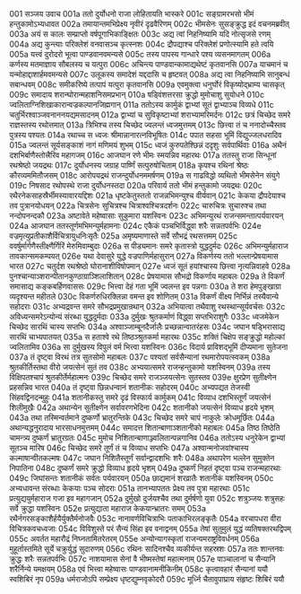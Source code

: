 001  सञ्जय उवाच
001a ततो दुर्योधनो राजा लोहितायति भास्करे
001c सङ्ग्रामरभसो भीमं हन्तुकामोऽभ्यधावत
002a तमायान्तमभिप्रेक्ष्य नृवीरं दृढवैरिणम्
002c भीमसेनः सुसङ्क्रुद्ध इदं वचनमब्रवीत्
003a अयं स कालः सम्प्राप्तो वर्षपूगाभिकाङ्क्षितः
003c अद्य त्वां निहनिष्यामि यदि नोत्सृजसे रणम्
004a अद्य कुन्त्याः परिक्लेशं वनवासञ्च कृत्स्नशः
004c द्रौपद्याश्च परिक्लेशं प्रणोत्स्यामि हते त्वयि
005a यत्त्वं दुरोदरो भूत्वा पाण्डवानवमन्यसे
005c तस्य पापस्य गान्धारे पश्य व्यसनमागतम्
006a कर्णस्य मतमाज्ञाय सौबलस्य च यत्पुरा
006c अचिन्त्य पाण्डवान्कामाद्यथेष्टं कृतवानसि
007a याचमानं च यन्मोहाद्दाशार्हमवमन्यसे
007c उलूकस्य समादेशं यद्ददासि च हृष्टवत्
008a अद्य त्वा निहनिष्यामि सानुबन्धं सबान्धवम्
008c समीकरिष्ये तत्पापं यत्पुरा कृतवानसि
009a एवमुक्त्वा धनुर्घोरं विकृष्योद्भ्राम्य चासकृत्
009c समादाय शरान्घोरान्महाशनिसमप्रभान्
010a षड्विंशत्तरसा क्रुद्धो मुमोचाशु सुयोधने
010c ज्वलिताग्निशिखाकारान्वज्रकल्पानजिह्मगान्
011a ततोऽस्य कार्मुकं द्वाभ्यां सूतं द्वाभ्याञ्च विव्यधे
011c चतुर्भिरश्वाञ्जवनाननयद्यमसादनम्
012a द्वाभ्यां च सुविकृष्टाभ्यां शराभ्यामरिमर्दनः
012c छत्रं चिच्छेद समरे राज्ञस्तस्य रथोत्तमात्
013a त्रिभिश्च तस्य चिच्छेद ज्वलन्तं ध्वजमुत्तमम्
013c छित्त्वा तं च ननादोच्चैस्तव पुत्रस्य पश्यतः
014a रथाच्च स ध्वजः श्रीमान्नानारत्नविभूषितः
014c पपात सहसा भूमिं विद्युज्जलधरादिव
015a ज्वलन्तं सूर्यसङ्काशं नागं मणिमयं शुभम्
015c ध्वजं कुरुपतेश्छिन्नं ददृशुः सर्वपार्थिवाः
016a अथैनं दशभिर्बाणैस्तोत्त्रैरिव महागजम्
016c आजघान रणे भीमः स्मयन्निव महारथः
017a ततस्तु राजा सिन्धूनां रथश्रेष्ठो जयद्रथः
017c दुर्योधनस्य जग्राह पार्ष्णिं सत्पुरुषोचिताम्
018a कृपश्च रथिनां श्रेष्ठः कौरव्यममितौजसम्
018c आरोपयद्रथं राजन्दुर्योधनममर्षणम्
019a स गाढविद्धो व्यथितो भीमसेनेन संयुगे
019c निषसाद रथोपस्थे राजा दुर्योधनस्तदा
020a परिवार्य ततो भीमं हन्तुकामो जयद्रथः
020c रथैरनेकसाहस्रैर्भीमस्यावारयद्दिशः
021a धृष्टकेतुस्ततो राजन्नभिमन्युश्च वीर्यवान्
021c केकया द्रौपदेयाश्च तव पुत्रानयोधयन्
022a चित्रसेनः सुचित्रश्च चित्राश्वश्चित्रदर्शनः
022c चारुचित्रः सुचारुश्च तथा नन्दोपनन्दकौ
023a अष्टावेते महेष्वासाः सुकुमारा यशस्विनः
023c अभिमन्युरथं राजन्समन्तात्पर्यवारयन्
024a आजघान ततस्तूर्णमभिमन्युर्महामनाः
024c एकैकं पञ्चभिर्विद्ध्वा शरैः सन्नतपर्वभिः
024e वज्रमृत्युप्रतीकाशैर्विचित्रायुधनिःसृतैः
025a अमृष्यमाणास्ते सर्वे सौभद्रं रथसत्तमम्
025c ववर्षुर्मार्गणैस्तीक्ष्णैर्गिरिं मेरुमिवाम्बुदाः
026a स पीड्यमानः समरे कृतास्त्रो युद्धदुर्मदः
026c अभिमन्युर्महाराज तावकान्समकम्पयत्
026e यथा देवासुरे युद्धे वज्रपाणिर्महासुरान्
027a विकर्णस्य ततो भल्लान्प्रेषयामास भारत
027c चतुर्दश रथश्रेष्ठो घोरानाशीविषोपमान्
027e ध्वजं सूतं हयांश्चास्य छित्त्वा नृत्यन्निवाहवे
028a पुनश्चान्याञ्शरान्पीतानकुण्ठाग्राञ्शिलाशितान्
028c प्रेषयामास सौभद्रो विकर्णाय महाबलः
029a ते विकर्णं समासाद्य कङ्कबर्हिणवाससः
029c भित्त्वा देहं गता भूमिं ज्वलन्त इव पन्नगाः
030a ते शरा हेमपुङ्खाग्रा व्यदृश्यन्त महीतले
030c विकर्णरुधिरक्लिन्ना वमन्त इव शोणितम्
031a विकर्णं वीक्ष्य निर्भिन्नं तस्यैवान्ये सहोदराः
031c अभ्यद्रवन्त समरे सौभद्रप्रमुखान्रथान्
032a अभियात्वा तथैवाशु रथस्थान्सूर्यवर्चसः
032c अविध्यन्समरेऽन्योन्यं संरब्धा युद्धदुर्मदाः
033a दुर्मुखः श्रुतकर्माणं विद्ध्वा सप्तभिराशुगैः
033c ध्वजमेकेन चिच्छेद सारथिं चास्य सप्तभिः
034a अश्वाञ्जाम्बूनदैर्जालैः प्रच्छन्नान्वातरंहसः
034c जघान षड्भिरासाद्य सारथिं चाभ्यपातयत्
035a स हताश्वे रथे तिष्ठञ्श्रुतकर्मा महारथः
035c शक्तिं चिक्षेप सङ्क्रुद्धो महोल्कां ज्वलितामिव
036a सा दुर्मुखस्य विपुलं वर्म भित्त्वा यशस्विनः
036c विदार्य प्राविशद्भूमिं दीप्यमाना सुतेजना
037a तं दृष्ट्वा विरथं तत्र सुतसोमो महाबलः
037c पश्यतां सर्वसैन्यानां रथमारोपयत्स्वकम्
038a श्रुतकीर्तिस्तथा वीरो जयत्सेनं सुतं तव
038c अभ्ययात्समरे राजन्हन्तुकामो यशस्विनम्
039a तस्य विक्षिपतश्चापं श्रुतकीर्तेर्महात्मनः
039c चिच्छेद समरे राजञ्जयत्सेनः सुतस्तव
039e क्षुरप्रेण सुतीक्ष्णेन प्रहसन्निव भारत
040a तं दृष्ट्वा छिन्नधन्वानं शतानीकः सहोदरम्
040c अभ्यपद्यत तेजस्वी सिंहवद्विनदन्मुहुः
041a शतानीकस्तु समरे दृढं विस्फार्य कार्मुकम्
041c विव्याध दशभिस्तूर्णं जयत्सेनं शिलीमुखैः
042a अथान्येन सुतीक्ष्णेन सर्वावरणभेदिना
042c शतानीको जयत्सेनं विव्याध हृदये भृशम्
043a तथा तस्मिन्वर्तमाने दुष्कर्णो भ्रातुरन्तिके
043c चिच्छेद समरे चापं नाकुलेः क्रोधमूर्छितः
044a अथान्यद्धनुरादाय भारसाधनमुत्तमम्
044c समादत्त शितान्बाणाञ्शतानीको महाबलः
045a तिष्ठ तिष्ठेति चामन्त्र्य दुष्कर्णं भ्रातुरग्रतः
045c मुमोच निशितान्बाणाञ्ज्वलितान्पन्नगानिव
046a ततोऽस्य धनुरेकेन द्वाभ्यां सूतञ्च मारिष
046c चिच्छेद समरे तूर्णं तं च विव्याध सप्तभिः
047a अश्वान्मनोजवांश्चास्य कल्माषान्वीतकल्मषः
047c जघान निशितैस्तूर्णं सर्वान्द्वादशभिः शरैः
048a अथापरेण भल्लेन सुमुक्तेन निपातिना
048c दुष्कर्णं समरे क्रुद्धो विव्याध हृदये भृशम्
049a दुष्कर्णं निहतं दृष्ट्वा पञ्च राजन्महारथाः
049c जिघांसन्तः शतानीकं सर्वतः पर्यवारयन्
050a छाद्यमानं शरव्रातैः शतानीकं यशस्विनम्
050c अभ्यधावन्त संरब्धाः केकयाः पञ्च सोदराः
051a तानभ्यापततः प्रेक्ष्य तव पुत्रा महारथाः
051c प्रत्युद्ययुर्महाराज गजा इव महागजान्
052a दुर्मुखो दुर्जयश्चैव तथा दुर्मर्षणो युवा
052c शत्रुञ्जयः शत्रुसहः सर्वे क्रुद्धा यशस्विनः
052e प्रत्युद्याता महाराज केकयान्भ्रातरः समम्
053a रथैर्नगरसङ्काशैर्हयैर्युक्तैर्मनोजवैः
053c नानावर्णविचित्राभिः पताकाभिरलङ्कृतैः
054a वरचापधरा वीरा विचित्रकवचध्वजाः
054c विविशुस्ते परं सैन्यं सिंहा इव वनाद्वनम्
055a तेषां सुतुमुलं युद्धं व्यतिषक्तरथद्विपम्
055c अवर्तत महारौद्रं निघ्नतामितरेतरम्
055e अन्योन्यागस्कृतां राजन्यमराष्ट्रविवर्धनम्
056a मुहूर्तास्तमिते सूर्ये चक्रुर्युद्धं सुदारुणम्
056c रथिनः सादिनश्चैव व्यकीर्यन्त सहस्रशः
057a ततः शान्तनवः क्रुद्धः शरैः सन्नतपर्वभिः
057c नाशयामास सेनां वै भीष्मस्तेषां महात्मनाम्
057e पाञ्चालानां च सैन्यानि शरैर्निन्ये यमक्षयम्
058a एवं भित्त्वा महेष्वासः पाण्डवानामनीकिनीम्
058c कृत्वावहारं सैन्यानां ययौ स्वशिबिरं नृप
059a धर्मराजोऽपि सम्प्रेक्ष्य धृष्टद्युम्नवृकोदरौ
059c मूर्ध्नि चैतावुपाघ्राय संहृष्टः शिबिरं ययौ


